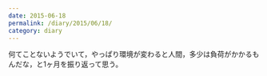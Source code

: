 ```yaml
---
date: 2015-06-18
permalink: /diary/2015/06/18/
category: diary
---
```


何てことないようでいて，やっぱり環境が変わると人間，多少は負荷がかかるもんだな，と1ヶ月を振り返って思う。